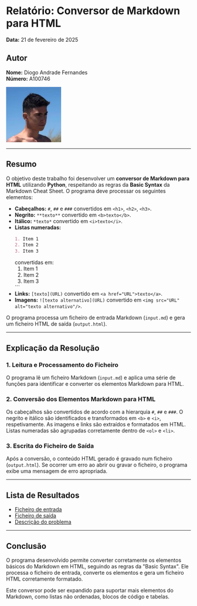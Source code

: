 # **Relatório: Conversor de Markdown para HTML**

**Data:** 21 de fevereiro de 2025  

## **Autor**  
**Nome:** Diogo Andrade Fernandes  
**Número:** A100746  

![Foto do Autor](../imgs/foto-id.jpg)  

---

## **Resumo**  
O objetivo deste trabalho foi desenvolver um **conversor de Markdown para HTML** utilizando **Python**, respeitando as regras da **Basic Syntax** da Markdown Cheat Sheet. O programa deve processar os seguintes elementos:

- **Cabeçalhos:** `#`, `##` e `###` convertidos em `<h1>`, `<h2>`, `<h3>`.
- **Negrito:** `**texto**` convertido em `<b>texto</b>`.
- **Itálico:** `*texto*` convertido em `<i>texto</i>`.
- **Listas numeradas:**
  ```markdown
  1. Item 1
  2. Item 2
  3. Item 3
  ```
  convertidas em:
  <ol>
    <li>Item 1</li>
    <li>Item 2</li>
    <li>Item 3</li>
  </ol>
  ```
- **Links:** `[texto](URL)` convertido em `<a href="URL">texto</a>`.
- **Imagens:** `![texto alternativo](URL)` convertido em `<img src="URL" alt="texto alternativo"/>`.

O programa processa um ficheiro de entrada Markdown (`input.md`) e gera um ficheiro HTML de saída (`output.html`).

---

## **Explicação da Resolução**

### **1. Leitura e Processamento do Ficheiro**
O programa lê um ficheiro Markdown (`input.md`) e aplica uma série de funções para identificar e converter os elementos Markdown para HTML. 

### **2. Conversão dos Elementos Markdown para HTML**
Os cabeçalhos são convertidos de acordo com a hierarquia `#`, `##` e `###`. O negrito e itálico são identificados e transformados em `<b>` e `<i>`, respetivamente. As imagens e links são extraídos e formatados em HTML. Listas numeradas são agrupadas corretamente dentro de `<ol>` e `<li>`.

### **3. Escrita do Ficheiro de Saída**
Após a conversão, o conteúdo HTML gerado é gravado num ficheiro (`output.html`). Se ocorrer um erro ao abrir ou gravar o ficheiro, o programa exibe uma mensagem de erro apropriada.

---

## **Lista de Resultados**
- [Ficheiro de entrada](input.md)  
- [Ficheiro de saída](output.html)  
- [Descrição do problema](tpc3.pdf)  

---

## **Conclusão**
O programa desenvolvido permite converter corretamente os elementos básicos do Markdown em HTML, seguindo as regras da "Basic Syntax". Ele processa o ficheiro de entrada, converte os elementos e gera um ficheiro HTML corretamente formatado.  

Este conversor pode ser expandido para suportar mais elementos do Markdown, como listas não ordenadas, blocos de código e tabelas.  
